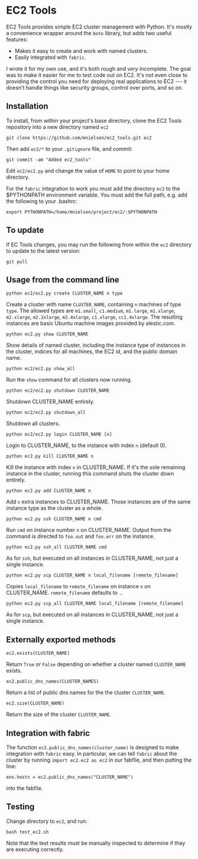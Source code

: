 EC2 Tools
=========

EC2 Tools provides simple EC2 cluster management with Python. It's
mostly a convenience wrapper around the `boto` library, but adds two
useful features:

+ Makes it easy to create and work with named clusters.
+ Easily integrated with `fabric`.

I wrote it for my own use, and it's both rough and _very_ incomplete.
The goal was to make it easier for me to test code out on EC2.  It's
not even close to providing the control you need for deploying real
applications to EC2 --- it doesn't handle things like security groups,
control over ports, and so on.

Installation
------------

To install, from within your project's base directory, clone the EC2
Tools repository into a new directory named `ec2`

    git clone https://github.com/mnielsen/ec2_tools.git ec2
 
Then add `ec2/*` to your `.gitignore` file, and commit:
 
    git commit -am "Added ec2_tools"

Edit `ec2/ec2.py` and change the value of `HOME` to point to your home
directory.

For the `fabric` integration to work you must add the directory `ec2`
to the $PYTHONPATH environment variable.  You must add the full path,
e.g. add the following to your .bashrc:

    export PYTHONPATH=/home/mnielsen/project/ec2/:$PYTHONPATH

To update
---------

If EC Tools changes, you may run the following from within the `ec2`
directory to update to the latest version:

    git pull

Usage from the command line
---------------------------

    python ec2/ec2.py create CLUSTER_NAME n type 

Create a cluster with name `CLUSTER_NAME`, containing `n` machines of
type `type`.  The allowed types are `m1.small`, `c1.medium`,
`m1.large`, `m1.xlarge`, `m2.xlarge`, `m2.2xlarge`, `m2.4xlarge`,
`c1.xlarge`, `cc1.4xlarge`.  The resulting instances are basic Ubuntu
machine images provided by alestic.com.

    python ec2.py show CLUSTER_NAME

Show details of named cluster, including the instance type of
instances in the cluster, indices for all machines, the EC2 id, and
the public domain name.

    python ec2/ec2.py show_all

Run the `show` command for all clusters now running.

    python ec2/ec2.py shutdown CLUSTER_NAME

Shutdown CLUSTER_NAME entirely.

    python ec2/ec2.py shutdown_all

Shutdown all clusters.

    python ec2/ec2.py login CLUSTER_NAME [n]

Login to CLUSTER_NAME, to the instance with index `n` (default 0).

    python ec2.py kill CLUSTER_NAME n

Kill the instance with index `n` in CLUSTER_NAME.  If it's the sole
remaining instance in the cluster, running this command shuts the
cluster down entirely.

    python ec2.py add CLUSTER_NAME n

Add `n` extra instances to CLUSTER_NAME.  Those instances are of the
same instance type as the cluster as a whole.

    python ec2.py ssh CLUSTER_NAME n cmd

Run `cmd` on instance number `n` on CLUSTER_NAME.  Output from the
command is directed to `foo.out` and `foo.err` on the instance.

    python ec2.py ssh_all CLUSTER_NAME cmd

As for `ssh`, but executed on all instances in CLUSTER_NAME, not just
a single instance.

    python ec2.py scp CLUSTER_NAME n local_filename [remote_filename]

Copies `local_filename` to `remote_filename` on instance `n` on
CLUSTER_NAME.  `remote_filename` defaults to `.`.

    python ec2.py scp_all CLUSTER_NAME local_filename [remote_filename]

As for `scp`, but executed on all instances in CLUSTER_NAME, not just
a single instance.

Externally exported methods
---------------------------

    ec2.exists(CLUSTER_NAME)

Return ``True`` or ``False`` depending on whether a cluster named
``CLUSTER_NAME`` exists.

    ec2.public_dns_names(CLUSTER_NAMES)
    
Return a list of public dns names for the the cluster
``CLUSTER_NAME``.

    ec2.size(CLUSTER_NAME)

Return the size of the cluster ``CLUSTER_NAME``.

Integration with fabric
-----------------------

The function `ec2.public_dns_names(cluster_name)` is designed to make
integration with `fabric` easy.  In particular, we can tell `fabric`
about the cluster by running `import ec2.ec2 as ec2` in our fabfile,
and then putting the line:

    env.hosts = ec2.public_dns_names("CLUSTER_NAME")

into the fabfile.

Testing
-------

Change directory to `ec2`, and run:

    bash test_ec2.sh

Note that the test results must be manually inspected to determine if
they are executing correctly.
